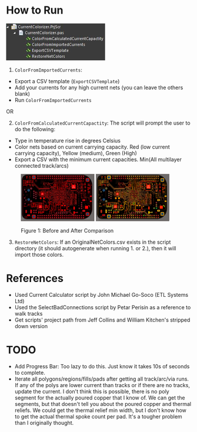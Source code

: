 # How to Run
![Script Options](assets/script_options.jpg)

1. `ColorFromImportedCurrents`: 
- Export a CSV template (`ExportCSVTemplate`)
- Add your currents for any high current nets (you can leave the others blank)
- Run `ColorFromImportedCurrents`

OR

2. `ColorFromCalculatedCurrentCapactity`:
The script will prompt the user to do the following:
- Type in temperature rise in degrees Celsius
- Color nets based on current carrying capacity. Red (low current carrying capacity), Yellow (medium), Green (High)
- Export a CSV with the minimum current capacities. Min(All multilayer connected track/arcs)

<figure>
  <p>
    <img src="assets/before.jpg" alt="Before" width="200">
    <img src="assets/after.jpg" alt="After" width="200">
  </p>
  <figcaption>Figure 1: Before and After Comparison</figcaption>
</figure>

3. `RestoreNetColors`: If an OriginalNetColors.csv exists in the script directory (it should autogenerate when running 1. or 2.), then it will import those colors.

# References
- Used Current Calculator script by John Michael Go-Soco (ETL Systems Ltd)
- Used the SelectBadConnections script by Petar Perisin as a reference to walk tracks
- Get scripts' project path from Jeff Collins and William Kitchen's stripped down version

# TODO
- Add Progress Bar: Too lazy to do this. Just know it takes 10s of seconds to complete.
- Iterate all polygons/regions/fills/pads after getting all track/arc/via runs. If any of the polys are lower current than tracks or if there are no tracks, update the current. I don't think this is possible, there is no poly segment for the actually poured copper that I know of. We can get the segments, but that doesn't tell you about the poured copper and thermal reliefs. We could get the thermal relief min width, but I don't know how to get the actual thermal spoke count per pad. It's a tougher problem than I originally thought.